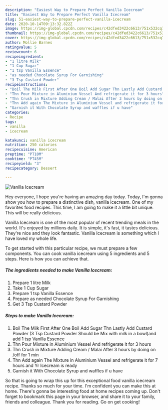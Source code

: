 ```yaml
---
description: "Easiest Way to Prepare Perfect Vanilla Icecream"
title: "Easiest Way to Prepare Perfect Vanilla Icecream"
slug: 51-easiest-way-to-prepare-perfect-vanilla-icecream
date: 2020-10-14T09:13:32.822Z
image: https://img-global.cpcdn.com/recipes/c42dfed3422c6613/751x532cq70/vanilla-icecream-recipe-main-photo.jpg
thumbnail: https://img-global.cpcdn.com/recipes/c42dfed3422c6613/751x532cq70/vanilla-icecream-recipe-main-photo.jpg
cover: https://img-global.cpcdn.com/recipes/c42dfed3422c6613/751x532cq70/vanilla-icecream-recipe-main-photo.jpg
author: Mollie Barnes
ratingvalue: 5
reviewcount: 6
recipeingredient:
- "1 litre Milk"
- "1 Cup Sugar"
- "1 tsp Vanilla Essence"
- "as needed Chocolate Syrup For Garnishing"
- "3 Tsp Custard Powder"
recipeinstructions:
- "Boil The Milk First After One Boil Add Sugar Thn Lastly Add Custard Powder (3 Tsp Custard Powder Should be Mix with milk in a bowl)and add 1 tsp Vanilla Essence"
- "Thn Pour Mixture in Aluminium Vessel And refrigerate it for 3 hours"
- "Thn Crush in Mixture Adding Cream / Malai After 3 hours by doing on /off for 1 min"
- "Thn Add again The Mixture in Aluminium Vessel and refrigerate it for 7 hours and Yr Icecream is ready"
- "Garnish it With Chocolate Syrup and waffles if u have"
categories:
- Recipe
tags:
- vanilla
- icecream

katakunci: vanilla icecream 
nutrition: 250 calories
recipecuisine: American
preptime: "PT10M"
cooktime: "PT45M"
recipeyield: "3"
recipecategory: Dessert

---
```



![Vanilla Icecream](https://img-global.cpcdn.com/recipes/c42dfed3422c6613/751x532cq70/vanilla-icecream-recipe-main-photo.jpg)

Hey everyone, I hope you're having an amazing day today. Today, I'm gonna show you how to prepare a distinctive dish, vanilla icecream. One of my favorites food recipes. This time, I am going to make it a little bit unique. This will be really delicious.

Vanilla Icecream is one of the most popular of recent trending meals in the world. It's enjoyed by millions daily. It is simple, it's fast, it tastes delicious. They're nice and they look fantastic. Vanilla Icecream is something which I have loved my whole life.




To get started with this particular recipe, we must prepare a few components. You can cook vanilla icecream using 5 ingredients and 5 steps. Here is how you can achieve that.

<!--inarticleads1-->

##### The ingredients needed to make Vanilla Icecream:

1. Prepare 1 litre Milk
1. Take 1 Cup Sugar
1. Prepare 1 tsp Vanilla Essence
1. Prepare as needed Chocolate Syrup For Garnishing
1. Get 3 Tsp Custard Powder




<!--inarticleads2-->

##### Steps to make Vanilla Icecream:

1. Boil The Milk First After One Boil Add Sugar Thn Lastly Add Custard Powder (3 Tsp Custard Powder Should be Mix with milk in a bowl)and add 1 tsp Vanilla Essence
1. Thn Pour Mixture in Aluminium Vessel And refrigerate it for 3 hours
1. Thn Crush in Mixture Adding Cream / Malai After 3 hours by doing on /off for 1 min
1. Thn Add again The Mixture in Aluminium Vessel and refrigerate it for 7 hours and Yr Icecream is ready
1. Garnish it With Chocolate Syrup and waffles if u have




So that is going to wrap this up for this exceptional food vanilla icecream recipe. Thanks so much for your time. I'm confident you can make this at home. There's gonna be interesting food at home recipes coming up. Don't forget to bookmark this page in your browser, and share it to your family, friends and colleague. Thank you for reading. Go on get cooking!
